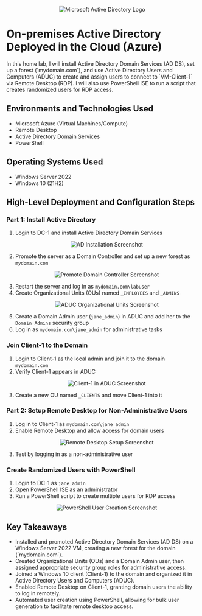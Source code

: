 <p align="center">
  <img src="https://i.imgur.com/pU5A58S.png" alt="Microsoft Active Directory Logo"/>
</p>

<h1>On-premises Active Directory Deployed in the Cloud (Azure)</h1>
In this home lab, I will install Active Directory Domain Services (AD DS), set up a forest (`mydomain.com`), and use Active Directory Users and Computers (ADUC) to create and assign users to connect to `VM-Client-1` via Remote Desktop (RDP). I will also use PowerShell ISE to run a script that creates randomized users for RDP access.

<h2>Environments and Technologies Used</h2>
<ul>
  <li>Microsoft Azure (Virtual Machines/Compute)</li>
  <li>Remote Desktop</li>
  <li>Active Directory Domain Services</li>
  <li>PowerShell</li>
</ul>

<h2>Operating Systems Used</h2>
<ul>
  <li>Windows Server 2022</li>
  <li>Windows 10 (21H2)</li>
</ul>

<h2>High-Level Deployment and Configuration Steps</h2>

<h3>Part 1: Install Active Directory</h3>
<ol>
  <li>Login to DC-1 and install Active Directory Domain Services</li>
  <p align="center">
    <img src="https://github.com/user-attachments/assets/bfd0079c-3d85-4696-9537-d63fad2596cc" alt="AD Installation Screenshot" />
  </p>

  <li>Promote the server as a Domain Controller and set up a new forest as <code>mydomain.com</code></li>
  <p align="center">
    <img src="https://github.com/user-attachments/assets/79352e0e-f5d7-42cd-b4b4-cbfb84ee0230" alt="Promote Domain Controller Screenshot" />
  </p>

  <li>Restart the server and log in as <code>mydomain.com\labuser</code></li>
  <li>Create Organizational Units (OUs) named <code>_EMPLOYEES</code> and <code>_ADMINS</code></li>
  <p align="center">
    <img src="https://github.com/user-attachments/assets/d379e361-fbd5-41ce-b3cd-c3f23740291b" alt="ADUC Organizational Units Screenshot" />
  </p>

  <li>Create a Domain Admin user (<code>jane_admin</code>) in ADUC and add her to the <code>Domain Admins</code> security group</li>
  <li>Log in as <code>mydomain.com\jane_admin</code> for administrative tasks</li>
</ol>

<h3>Join Client-1 to the Domain</h3>
<ol>
  <li>Login to Client-1 as the local admin and join it to the domain <code>mydomain.com</code></li>
  <li>Verify Client-1 appears in ADUC</li>
  <p align="center">
    <img src="https://github.com/user-attachments/assets/08d3fa62-dace-4b14-9286-f87454232184" alt="Client-1 in ADUC Screenshot" />
  </p>

  <li>Create a new OU named <code>_CLIENTS</code> and move Client-1 into it</li>
</ol>

<h3>Part 2: Setup Remote Desktop for Non-Administrative Users</h3>
<ol>
  <li>Log in to Client-1 as <code>mydomain.com\jane_admin</code></li>
  <li>Enable Remote Desktop and allow access for domain users</li>
  <p align="center">
    <img src="https://github.com/user-attachments/assets/b5796d06-cfbd-4e40-a09e-08034bf7f68b" alt="Remote Desktop Setup Screenshot" />
  </p>

  <li>Test by logging in as a non-administrative user</li>
</ol>

<h3>Create Randomized Users with PowerShell</h3>
<ol>
  <li>Login to DC-1 as <code>jane_admin</code></li>
  <li>Open PowerShell ISE as an administrator</li>
  <li>Run a PowerShell script to create multiple users for RDP access</li>
  <p align="center">
    <img src="https://github.com/user-attachments/assets/54e8f607-4f7b-407c-84e2-adce0f33bb04" alt="PowerShell User Creation Screenshot" />
  </p>
</ol>

<h2>Key Takeaways</h2>
<ul>
  <li>Installed and promoted Active Directory Domain Services (AD DS) on a Windows Server 2022 VM, creating a new forest for the domain (`mydomain.com`).</li>
  <li>Created Organizational Units (OUs) and a Domain Admin user, then assigned appropriate security group roles for administrative access.</li>
  <li>Joined a Windows 10 client (Client-1) to the domain and organized it in Active Directory Users and Computers (ADUC).</li>
  <li>Enabled Remote Desktop on Client-1, granting domain users the ability to log in remotely.</li>
  <li>Automated user creation using PowerShell, allowing for bulk user generation to facilitate remote desktop access.</li>
</ul>
